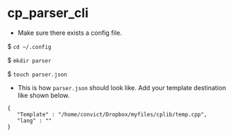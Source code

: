 # cp_parser_cli
* Make sure there exists a config file.

$ `cd ~/.config`

$ `mkdir parser`

$ `touch parser.json`

* This is how `parser.json` should look like. Add your template destination like shown below.
```
{
   "Template" : "/home/convict/Dropbox/myfiles/cplib/temp.cpp",
   "lang" : ""
}
```

